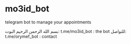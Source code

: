 # mo3id_bot
telegram bot to manage your appointments

بسم الله الرحمن الرحيم
البوت: t.me/mo3id_bot : the bot
للتواصل: t.me/orymef_bot : contact
